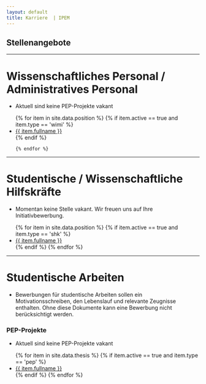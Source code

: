 ```yaml
---
layout: default
title: Karriere  | IPEM
---
```


## Stellenangebote

---

# Wissenschaftliches Personal / Administratives Personal

- Aktuell sind keine PEP-Projekte vakant

<ul>
    {% for item in site.data.position %}
        {% if item.active == true and item.type == 'wimi' %}
            <li>
                <a href="{{ site.baseurl }}/career/download/{{ item.file }}">{{ item.fullname }}</a>
            </li>
        {% endif %}
        
    {% endfor %}
</ul>

---

# Studentische / Wissenschaftliche Hilfskräfte 

- Momentan keine Stelle vakant. Wir freuen uns auf Ihre Initiativbewerbung.

<ul>
    {% for item in site.data.position %}
        {% if item.active == true and item.type == 'shk' %}
            <li>
                <a href="{{ site.baseurl }}/career/download/{{ item.file }}">{{ item.fullname }}</a>
            </li>
        {% endif %}
    {% endfor %}
</ul>

---

# Studentische Arbeiten 
- Bewerbungen für studentische Arbeiten sollen ein Motivationsschreiben, den Lebenslauf und relevante Zeugnisse enthalten. Ohne diese Dokumente kann eine Bewerbung nicht berücksichtigt werden.


### PEP-Projekte

- Aktuell sind keine PEP-Projekte vakant

<ul>
    {% for item in site.data.thesis %}
        {% if item.active == true and item.type == 'pep' %}
            <li>
                <a href="{{ site.baseurl }}/career/download/{{ item.file }}">{{ item.fullname }}</a>
            </li>
        {% endif %}
    {% endfor %}
</ul>